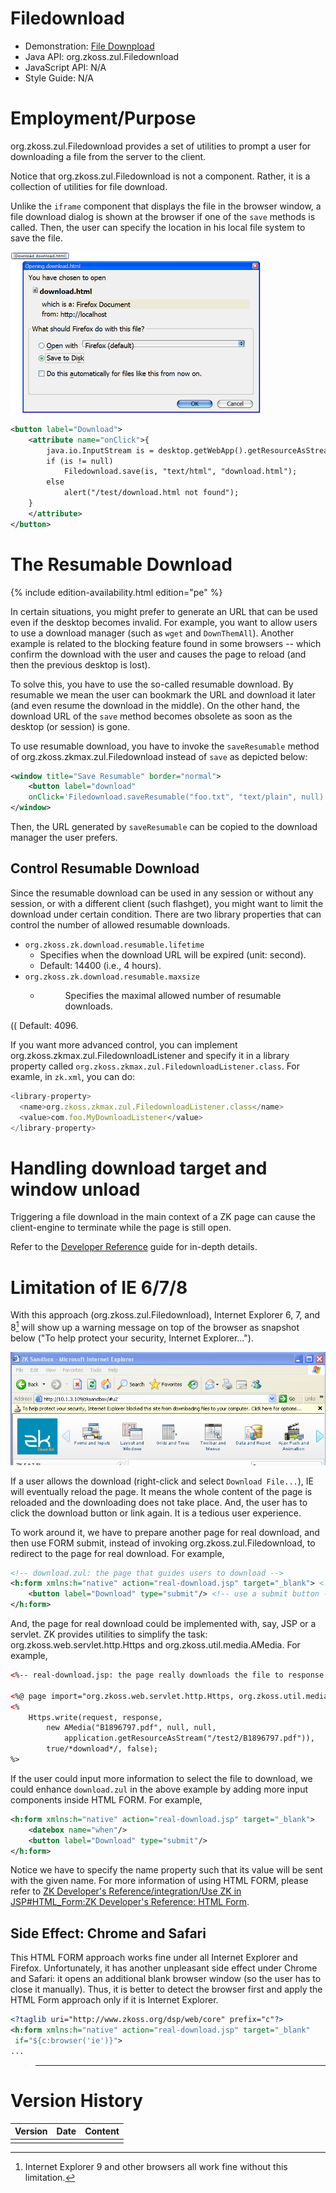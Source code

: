 

# Filedownload

- Demonstration: [File
  Downpload](http://www.zkoss.org/zkdemo/file_handling/file_download)
- Java API: <javadoc>org.zkoss.zul.Filedownload</javadoc>
- JavaScript API: N/A
- Style Guide: N/A

# Employment/Purpose

<javadoc>org.zkoss.zul.Filedownload</javadoc> provides a set of
utilities to prompt a user for downloading a file from the server to the
client.

Notice that <javadoc>org.zkoss.zul.Filedownload</javadoc> is not a
component. Rather, it is a collection of utilities for file download.

Unlike the `iframe` component that displays the file in the browser
window, a file download dialog is shown at the browser if one of the
`save` methods is called. Then, the user can specify the location in his
local file system to save the file.

![](/zk_component_ref/images/10000000000002AF000001BB582C2DD7.png)

``` xml
<button label="Download">
    <attribute name="onClick">{
        java.io.InputStream is = desktop.getWebApp().getResourceAsStream("/test/download.html");
        if (is != null)
            Filedownload.save(is, "text/html", "download.html");
        else
            alert("/test/download.html not found");
    }
    </attribute>
</button>
```

# The Resumable Download

{% include edition-availability.html edition="pe" %}

In certain situations, you might prefer to generate an URL that can be
used even if the desktop becomes invalid. For example, you want to allow
users to use a download manager (such as `wget` and `DownThemAll`).
Another example is related to the blocking feature found in some
browsers -- which confirm the download with the user and causes the page
to reload (and then the previous desktop is lost).

To solve this, you have to use the so-called resumable download. By
resumable we mean the user can bookmark the URL and download it later
(and even resume the download in the middle). On the other hand, the
download URL of the `save` method becomes obsolete as soon as the
desktop (or session) is gone.

To use resumable download, you have to invoke the `saveResumable` method
of <javadoc>org.zkoss.zkmax.zul.Filedownload</javadoc> instead of `save`
as depicted below:

``` xml
<window title="Save Resumable" border="normal">
    <button label="download"
    onClick='Filedownload.saveResumable("foo.txt", "text/plain", null)'/>
</window>
```

Then, the URL generated by `saveResumable` can be copied to the download
manager the user prefers.

## Control Resumable Download

Since the resumable download can be used in any session or without any
session, or with a different client (such flashget), you might want to
limit the download under certain condition. There are two library
properties that can control the number of allowed resumable downloads.

- `org.zkoss.zk.download.resumable.lifetime`
  - Specifies when the download URL will be expired (unit: second).
  - Default: 14400 (i.e., 4 hours).
    </dd>
- `org.zkoss.zk.download.resumable.maxsize`
  - <dd>

    Specifies the maximal allowed number of resumable downloads.

(( Default: 4096.

If you want more advanced control, you can implement
<javadoc>org.zkoss.zkmax.zul.FiledownloadListener</javadoc> and specify
it in a library property called
`org.zkoss.zkmax.zul.FiledownloadListener.class`. For examle, in
`zk.xml`, you can do:

``` javascript
<library-property>
  <name>org.zkoss.zkmax.zul.FiledownloadListener.class</name>
  <value>com.foo.MyDownloadListener</value>
</library-property>
```

# Handling download target and window unload

Triggering a file download in the main context of a ZK page can cause
the client-engine to terminate while the page is still open.

Refer to the [Developer
Reference]({{site.baseurl}}/zk_dev_ref/ui_patterns/File_Upload_and_Download)
guide for in-depth details.

# Limitation of IE 6/7/8

With this approach (<javadoc>org.zkoss.zul.Filedownload</javadoc>),
Internet Explorer 6, 7, and 8[^1] will show up a warning message on top
of the browser as snapshot below ("To help protect your security,
Internet Explorer...").

![](/zk_component_ref/images/IePreventDownload.png)

If a user allows the download (right-click and select
`Download File...`), IE will eventually reload the page. It means the
whole content of the page is reloaded and the downloading does not take
place. And, the user has to click the download button or link again. It
is a tedious user experience.

To work around it, we have to prepare another page for real download,
and then use FORM submit, instead of invoking
<javadoc>org.zkoss.zul.Filedownload</javadoc>, to redirect to the page
for real download. For example,

``` xml
<!-- download.zul: the page that guides users to download -->
<h:form xmlns:h="native" action="real-download.jsp" target="_blank"> <!-- a form -->
    <button label="Download" type="submit"/> <!-- use a submit button -->
</h:form>
```

And, the page for real download could be implemented with, say, JSP or a
servlet. ZK provides utilities to simplify the task:
<javadoc method="write(javax.servlet.http.HttpServletRequest, javax.servlet.http.HttpServletResponse, org.zkoss.util.media.Media, boolean, boolean)">org.zkoss.web.servlet.http.Https</javadoc>
and <javadoc>org.zkoss.util.media.AMedia</javadoc>. For example,

``` xml
<%-- real-download.jsp: the page really downloads the file to response --%>

<%@ page import="org.zkoss.web.servlet.http.Https, org.zkoss.util.media.AMedia" %>
<%
    Https.write(request, response,
        new AMedia("B1896797.pdf", null, null,
            application.getResourceAsStream("/test2/B1896797.pdf")),
        true/*download*/, false);
%>
```

If the user could input more information to select the file to download,
we could enhance `download.zul` in the above example by adding more
input components inside HTML FORM. For example,

``` xml
<h:form xmlns:h="native" action="real-download.jsp" target="_blank">
    <datebox name="when"/>
    <button label="Download" type="submit"/>
</h:form>
```

Notice we have to specify the name property such that its value will be
sent with the given name. For more information of using HTML FORM,
please refer to [ZK Developer's Reference/integration/Use ZK in
JSP#HTML_Form:ZK Developer's Reference: HTML
Form]({{site.baseurl}}/zk_dev_ref/integration/Use_ZK_in_JSP#HTML_Form:ZK_Developer's_Reference:_HTML_Form).

## Side Effect: Chrome and Safari

This HTML FORM approach works fine under all Internet Explorer and
Firefox. Unfortunately, it has another unpleasant side effect under
Chrome and Safari: it opens an additional blank browser window (so the
user has to close it manually). Thus, it is better to detect the browser
first and apply the HTML Form approach only if it is Internet Explorer.

``` xml
<?taglib uri="http://www.zkoss.org/dsp/web/core" prefix="c"?>
<h:form xmlns:h="native" action="real-download.jsp" target="_blank"
 if="${c:browser('ie')}">
...
```

> ------------------------------------------------------------------------
>
> <references/>

# Version History



| Version | Date | Content |
|---------|------|---------|
|         |      |         |



[^1]: Internet Explorer 9 and other browsers all work fine without this
    limitation.
